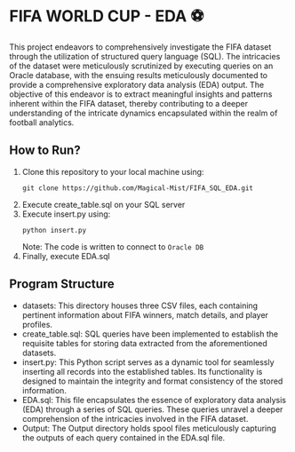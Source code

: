 # FIFA WORLD CUP - EDA ⚽

This project endeavors to comprehensively investigate the FIFA dataset through the utilization of structured query language (SQL). The intricacies of the dataset were meticulously scrutinized by executing queries on an Oracle database, with the ensuing results meticulously documented to provide a comprehensive exploratory data analysis (EDA) output. The objective of this endeavor is to extract meaningful insights and patterns inherent within the FIFA dataset, thereby contributing to a deeper understanding of the intricate dynamics encapsulated within the realm of football analytics.


## How to Run?

1. Clone this repository to your local machine using:
    ```
    git clone https://github.com/Magical-Mist/FIFA_SQL_EDA.git
    ```
2. Execute create_table.sql on your SQL server
3. Execute insert.py using:
    ```
    python insert.py
    ```
    Note: The code is written to connect to `Oracle DB`
4. Finally, execute EDA.sql


## Program Structure

- datasets: This directory houses three CSV files, each containing pertinent information about FIFA winners, match details, and player profiles.
- create_table.sql: SQL queries have been implemented to establish the requisite tables for storing data extracted from the aforementioned datasets.
- insert.py: This Python script serves as a dynamic tool for seamlessly inserting all records into the established tables. Its functionality is designed to maintain the integrity and format consistency of the stored information.
- EDA.sql: This file encapsulates the essence of exploratory data analysis (EDA) through a series of SQL queries. These queries unravel a deeper comprehension of the intricacies involved in the FIFA dataset.
- Output: The Output directory holds spool files meticulously capturing the outputs of each query contained in the EDA.sql file.
